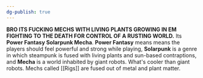 ```yaml
---
dg-publish: true
---
```

**BRO ITS FUCKING MECHS WITH LIVING PLANTS GROWING IN EM FIGHTING TO THE DEATH FOR CONTROL OF A RUSTING WORLD.** Its **Power Fantasy Solarpunk Mecha**. **Power Fantasy** means means the players should feel powerful and strong while playing, **Solarpunk** is a genre in which steampunk is fused with living plants and sun-based contraptions, and **Mecha** is a world inhabited by giant robots. What's cooler than giant robots. Mechs called [[Rigs]] are fused out of metal and plant matter.